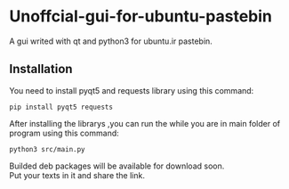 # Unoffcial-gui-for-ubuntu-pastebin
A gui writed with qt and python3 for ubuntu.ir pastebin.  
## Installation
You need to install pyqt5 and requests library using this command:  
```
pip install pyqt5 requests 
```  
After installing the librarys ,you can run the while you are in main folder of program using this command:  
```
python3 src/main.py
```
Builded deb packages will be available for download soon.  
Put your texts in it and share the link.  
